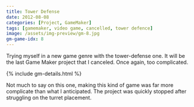 ```yaml
---
title: Tower Defense
date: 2012-08-08
categories: [Project, GameMaker]
tags: [gamemaker, video game, cancelled, tower defence]
image: /assets/img-preview/gm-8.jpg
gm-game-idx: 8
---
```


Trying myself in a new game genre with the tower-defense one.
It will be the last Game Maker project that I canceled. Once again, too complicated.

{% include gm-details.html %}

Not much to say on this one, making this kind of game was far more complicate than
what I anticipated. 
The project was quickly stopped after struggling on the turret placement.
